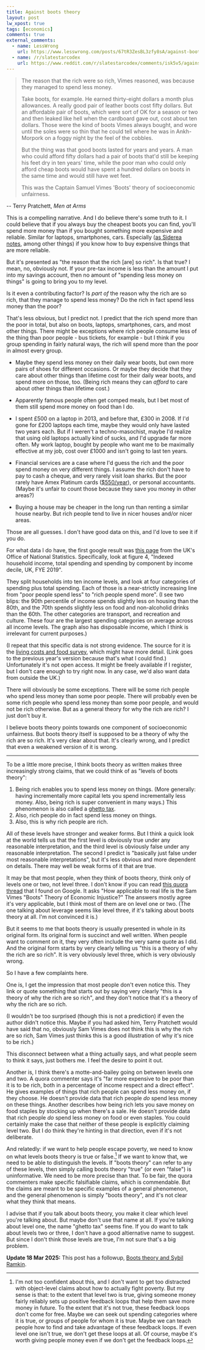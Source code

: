 ```yaml
---
title: Against boots theory
layout: post
lw_xpost: true
tags: [economics]
comments: true
external_comments:
  - name: LessWrong
    url: https://www.lesswrong.com/posts/67tR3ZesBL3zfy8sA/against-boots-theory
  - name: /r/slatestarcodex
    url: https://www.reddit.com/r/slatestarcodex/comments/isk5v5/against_boots_theory/
---
```

> The reason that the rich were so rich, Vimes reasoned, was because they managed to spend less money.
>
> Take boots, for example. He earned thirty-eight dollars a month plus allowances. A really good pair of leather boots cost fifty dollars. But an affordable pair of boots, which were sort of OK for a season or two and then leaked like hell when the cardboard gave out, cost about ten dollars. Those were the kind of boots Vimes always bought, and wore until the soles were so thin that he could tell where he was in Ankh-Morpork on a foggy night by the feel of the cobbles.
>
> But the thing was that good boots lasted for years and years. A man who could afford fifty dollars had a pair of boots that'd still be keeping his feet dry in ten years' time, while the poor man who could only afford cheap boots would have spent a hundred dollars on boots in the same time and would still have wet feet.
>
> This was the Captain Samuel Vimes 'Boots' theory of socioeconomic unfairness.

-- Terry Pratchett, *Men at Arms*

This is a compelling narrative. And I do believe there's some truth to it. I could believe that if you always buy the cheapest boots you can find, you'll spend more money than if you bought something more expensive and reliable. Similar for laptops, smartphones, cars. Especially ([as Siderea notes](https://siderea.dreamwidth.org/1477942.html), among other things) if you know how to buy expensive things that are more reliable.

But it's presented as "the reason that the rich [are] so rich". Is that true? I mean, no, obviously not. If your pre-tax income is less than the amount I put into my savings account, then no amount of "spending less money on things" is going to bring you to my level.

Is it even a contributing factor? Is *part of* the reason why the rich are so rich, that they manage to spend less money? Do the rich in fact spend less money than the poor?

That's less obvious, but I predict not. I predict that the rich spend more than the poor in total, but also on boots, laptops, smartphones, cars, and most other things. There might be exceptions where rich people consume less of the thing than poor people - bus tickets, for example - but I think if you group spending in fairly natural ways, the rich will spend more than the poor in almost every group.

* Maybe they spend less money on their daily wear boots, but own more pairs of shoes for different occasions. Or maybe they decide that they care about other things than lifetime cost for their daily wear boots, and spend more on those, too. (Being rich means they can *afford* to care about other things than lifetime cost.)

* Apparently famous people often get comped meals, but I bet most of them still spend more money on food than I do.

* I spent £500 on a laptop in 2013, and before that, £300 in 2008. If I'd gone for £200 laptops each time, maybe they would only have lasted two years each. But if I weren't a techno-masochist, maybe I'd realize that using old laptops actually kind of sucks, and I'd upgrade far more often. My work laptop, bought by people who want me to be maximally effective at my job, cost over £1000 and isn't going to last ten years.

* Financial services are a case where I'd guess the rich and the poor spend money on very different things. I assume the rich don't have to pay to cash a cheque, and very rarely visit loan sharks. But the poor rarely have Amex Platinum cards ([$550/year](https://www.americanexpress.com/us/credit-cards/card/platinum/)), or personal accountants. (Maybe it's unfair to count those because they save you money in other areas?)

* Buying a house may be cheaper in the long run than renting a similar house nearby. But rich people tend to live in nicer houses and/or nicer areas.

Those are all guesses. I don't have good data on this, and I'd love to see it if you do.

For what data I do have, the first google result was [this page](https://www.ons.gov.uk/peoplepopulationandcommunity/personalandhouseholdfinances/expenditure/bulletins/familyspendingintheuk/april2018tomarch2019) from the UK's Office of National Statistics. Specifically, look at figure 4, "Indexed household income, total spending and spending by component by income decile, UK, FYE 2019".

They split households into ten income levels, and look at four categories of spending plus total spending. Each of those is a near-strictly increasing line from "poor people spend less" to "rich people spend more". (I see two blips: the 90th percentile of income spends slightly less on housing than the 80th, and the 70th spends slightly less on food and non-alcoholid drinks than the 60th. The other categories are transport, and recreation and culture. These four are the largest spending categories on average across all income levels. The graph also has disposable income, which I think is irrelevant for current purposes.)

(I repeat that this specific data is not strong evidence. The source for it is the [living costs and food survey](https://beta.ukdataservice.ac.uk/datacatalogue/studies/study?id=8459), which might have more detail. (Link goes to the previous year's version because that's what I could find.) Unfortunately it's not open access. It might be freely available if I register, but I don't care enough to try right now. In any case, we'd also want data from outside the UK.)

There will obviously be some exceptions. There will be some rich people who spend less money than some poor people. There will probably even be some rich people who spend less money than some poor people, and would not be rich otherwise. But as a general theory for why the rich are rich? I just don't buy it.

I believe boots theory points towards one component of socioeconomic unfairness. But boots theory itself is supposed to be a theory of why the rich are so rich. It's very clear about that. It's clearly wrong, and I predict that even a weakened version of it is wrong.

---

To be a little more precise, I think boots theory as written makes three increasingly strong claims, that we could think of as "levels of boots theory":

1. Being rich enables you to spend less money on things. (More generally: having incrementally more capital lets you spend incrementally less money. Also, being rich is super convenient in many ways.) This phenomenon is also called a [ghetto tax](https://en.wikipedia.org/wiki/Ghetto_tax).
2. Also, rich people do in fact spend less money on things.
3. Also, this is why rich people are rich.

All of these levels have stronger and weaker forms. But I think a quick look at the world tells us that the first level is obviously true under any reasonable interpretation, and the third level is obviously false under any reasonable interpretation. The second I predict is "basically just false under most reasonable interpretations", but it's less obvious and more dependent on details. There may well be weak forms of it that are true.

It may be that most people, when they think of boots theory, think only of levels one or two, not level three. I don't know if you can read [this quora thread](https://www.quora.com/How-applicable-to-real-life-is-the-Sam-Vimes-%E2%80%9CBoots%E2%80%9D-Theory-of-Economic-Injustice) that I found on Google. It asks "How applicable to real life is the Sam Vimes "Boots" Theory of Economic Injustice?" The answers mostly agree it's very applicable, but I think most of them are on level one or two. (The one talking about leverage seems like level three, if it's talking about boots theory at all. I'm not convinced it is.)

But it seems to me that boots theory is usually presented in whole in its original form. Its original form is succinct and well written. When people want to comment on it, they very often include the very same quote as I did. And the original form starts by very clearly telling us "this is a theory of why the rich are so rich". It is very obviously level three, which is very obviously wrong.

So I have a few complaints here.

One is, I get the impression that most people don't even notice this. They link or quote something that starts out by saying very clearly "this is a theory of why the rich are so rich", and they don't notice that it's a theory of why the rich are so rich.

(I wouldn't be too surprised (though this is not a prediction) if even the author didn't notice this. Maybe if you had asked him, Terry Pratchett would have said that no, obviously Sam Vimes does not think this is why the rich are so rich, Sam Vimes just thinks this is a good illustration of why it's nice to be rich.)

This disconnect between what a thing actually says, and what people seem to think it says, just bothers me. I feel the desire to point it out.

Another is, I think there's a motte-and-bailey going on between levels one and two. A quora commenter says it's "far more expensive to be poor than it is to be rich, both in a percentage of income respect and a direct effect". He gives examples of things that rich people can spend less money on, if they choose. He doesn't provide data that rich people *do* spend less money on these things. Another describes how being rich lets you save money on food staples by stocking up when there's a sale. He doesn't provide data that rich people *do* spend less money on food or even staples. You could certainly make the case that neither of these people is explicitly claiming level two. But I do think they're hinting in that direction, even if it's not deliberate.

And relatedly: if we want to help people escape poverty, we need to know on what levels boots theory is true or false.[^feedback-loops] If we want to know that, we need to be able to distinguish the levels. If "boots theory" can refer to any of these levels, then simply calling boots theory "true" (or even "false") is uninformative. We need to be more precise than that. To be fair, the quora commenters make specific falsifiable claims, which is commendable. But the claims are meant to be specific examples of a general phenomenon, and the general phenomenon is simply "boots theory", and it's not clear what they think that means.

[^feedback-loops]: I'm not too confident about this, and I don't want to get too distracted with object-level claims about how to actually fight poverty. But my sense is that: to the extent that level two is true, giving someone money fairly reliably sets up positive feedback loops that help them save more money in future. To the extent that it's not true, these feedback loops don't come for free. Maybe we can seek out spending categories where it is true, or groups of people for whom it is true. Maybe we can teach people how to find and take advantage of these feedback loops. If even level one isn't true, we don't get these loops at all. Of course, maybe it's worth giving people money even if we don't get the feedback loops.

I advise that if you talk about boots theory, you make it clear which level you're talking about. But maybe don't use that name at all. If you're talking about level one, the name "ghetto tax" seems fine. If you do want to talk about levels two or three, I don't have a good altiernative name to suggest. But since I don't think those levels are true, I'm not sure that's a big problem.

**Update 18 Mar 2025:** This post has a followup, [Boots theory and Sybil Ramkin](//reasonableapproximation.net/2025/03/18/boots-theory-and-sybil-ramkin.html).
